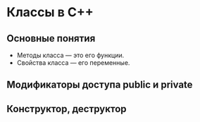 # Классы в С++

## Основные понятия
* Методы класса — это его функции.
* Свойства класса — его переменные.

## Модификаторы доступа public и private

## Конструктор, деструктор
